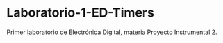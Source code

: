 # Laboratorio-1-ED-Timers
Primer laboratorio de Electrónica Digital, materia Proyecto Instrumental 2.
